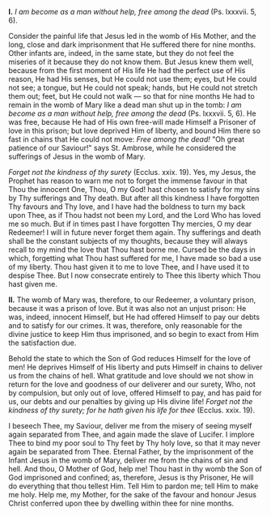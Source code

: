 
**I\.** *I am become as a man without help, free among the dead* (Ps. lxxxvii. 5, 6).

Consider the painful life that Jesus led in the womb of His Mother, and the long, close and dark imprisonment that He suffered there for nine months. Other infants are, indeed, in the same state, but they do not feel the miseries of it because they do not know them. But Jesus knew them well, because from the first moment of His life He had the perfect use of His reason, He had His senses, but He could not use them; eyes, but He could not see; a tongue, but He could not speak; hands, but He could not stretch them out; feet, but He could not walk — so that for nine months He had to remain in the womb of Mary like a dead man shut up in the tomb: *I am become as a man without help, free among the dead* (Ps. lxxxvii. 5, 6). He was free, because He had of His own free-will made Himself a Prisoner of love in this prison; but love deprived Him of liberty, and bound Him there so fast in chains that He could not move: *Free among the dead!* \"Oh great patience of our Saviour!\" says St. Ambrose, while he considered the sufferings of Jesus in the womb of Mary.

*Forget not the kindness of thy surety* (Ecclus. xxix. 19). Yes, my Jesus, the Prophet has reason to warn me not to forget the immense favour in that Thou the innocent One, Thou, O my God! hast chosen to satisfy for my sins by Thy sufferings and Thy death. But after all this kindness I have forgotten Thy favours and Thy love, and I have had the boldness to turn my back upon Thee, as if Thou hadst not been my Lord, and the Lord Who has loved me so much. But if in times past I have forgotten Thy mercies, O my dear Redeemer! I will in future never forget them again. Thy sufferings and death shall be the constant subjects of my thoughts, because they will always recall to my mind the love that Thou hast borne me. Cursed be the days in which, forgetting what Thou hast suffered for me, I have made so bad a use of my liberty. Thou hast given it to me to love Thee, and I have used it to despise Thee. But I now consecrate entirely to Thee this liberty which Thou hast given me.

**II\.** The womb of Mary was, therefore, to our Redeemer, a voluntary prison, because it was a prison of love. But it was also not an unjust prison: He was, indeed, innocent Himself, but He had offered Himself to pay our debts and to satisfy for our crimes. It was, therefore, only reasonable for the divine justice to keep Him thus imprisoned, and so begin to exact from Him the satisfaction due.

Behold the state to which the Son of God reduces Himself for the love of men! He deprives Himself of His liberty and puts Himself in chains to deliver us from the chains of hell. What gratitude and love should we not show in return for the love and goodness of our deliverer and our surety, Who, not by compulsion, but only out of love, offered Himself to pay, and has paid for us, our debts and our penalties by giving up His divine life! *Forget not the kindness of thy surety; for he hath given his life for thee* (Ecclus. xxix. 19).

I beseech Thee, my Saviour, deliver me from the misery of seeing myself again separated from Thee, and again made the slave of Lucifer. I implore Thee to bind my poor soul to Thy feet by Thy holy love, so that it may never again be separated from Thee. Eternal Father, by the imprisonment of the Infant Jesus in the womb of Mary, deliver me from the chains of sin and hell. And thou, O Mother of God, help me! Thou hast in thy womb the Son of God imprisoned and confined; as, therefore, Jesus is thy Prisoner, He will do everything that thou tellest Him. Tell Him to pardon me; tell Him to make me holy. Help me, my Mother, for the sake of the favour and honour Jesus Christ conferred upon thee by dwelling within thee for nine months.

